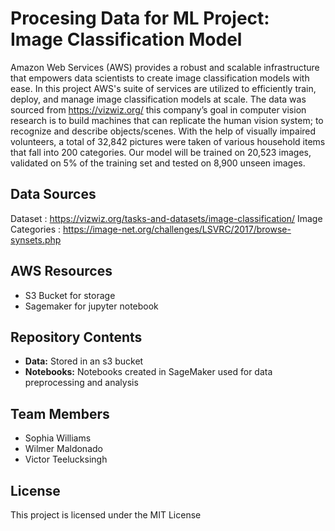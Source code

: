 # Procesing Data for ML Project: Image Classification Model

Amazon Web Services (AWS) provides a robust and scalable infrastructure that empowers  data scientists to create image classification models with ease. In this project AWS's suite of services are utilized to efficiently train, deploy, and manage image classification models at scale.
The data was sourced from https://vizwiz.org/ this company’s goal in computer vision research is to build machines that can replicate the human vision system; to recognize and describe objects/scenes.
With the help of visually impaired volunteers, a total of 32,842 pictures were taken of various household items that fall into 200 categories.
Our model will be trained on 20,523 images, validated on 5% of the training set and tested on 8,900 unseen images.
## Data Sources

Dataset : https://vizwiz.org/tasks-and-datasets/image-classification/
Image Categories : https://image-net.org/challenges/LSVRC/2017/browse-synsets.php

## AWS Resources
- S3 Bucket for storage
- Sagemaker for jupyter notebook

## Repository Contents
- **Data:** Stored in an s3 bucket
- **Notebooks:**  Notebooks created in SageMaker used for data preprocessing and analysis

## Team Members
- Sophia Williams
- Wilmer Maldonado
- Victor Teelucksingh

## License
This project is licensed under the MIT License

